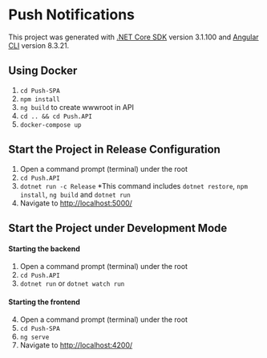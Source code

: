 # Push Notifications

This project was generated with [.NET Core SDK](https://docs.microsoft.com/en-us/dotnet/core/tools/?tabs=netcore2x) version 3.1.100 and [Angular CLI](https://github.com/angular/angular-cli) version 8.3.21.

## Using Docker
1. `cd Push-SPA`
2. `npm install`
3. `ng build` to create wwwroot in API
4. `cd .. && cd Push.API`
5. `docker-compose up`


## Start the Project in Release Configuration
1. Open a command prompt (terminal) under the root
2. `cd Push.API`
3. `dotnet run -c Release`
*This command includes `dotnet restore`, `npm install`, `ng build` and `dotnet run` 
4. Navigate to [http://localhost:5000/](http://localhost:5000/)

## Start the Project under Development Mode
#### Starting the backend
1. Open a command prompt (terminal) under the root
2. `cd Push.API`
3. `dotnet run` or `dotnet watch run`
#### Starting the frontend
4. Open a command prompt (terminal) under the root
5. `cd Push-SPA`
6. `ng serve`
7. Navigate to [http://localhost:4200/](http://localhost:4200/)
